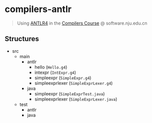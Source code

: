 # compilers-antlr

> Using [ANTLR4](https://www.antlr.org/)
> in the [Compilers Course](http://47.122.3.40:8081/#/) @ software.nju.edu.cn

## Structures

- src
    - main
        - antlr
            - hello (`Hello.g4`)
            - intexpr (`IntExpr.g4`)
            - simpleexpr (`SimpleExpr.g4`)
            - simpleexprlexer (`SimpleExprLexer.g4`)
        - java
            - simpleexpr (`SimpleExprTest.java`)
            - simpleexprlexer (`SimpleExprLexer.java`)
    - test
        - antlr
        - java